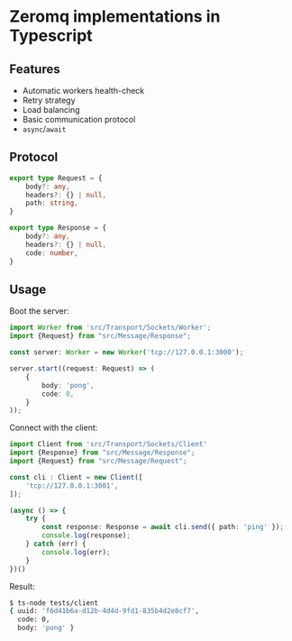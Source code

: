 Zeromq implementations in Typescript
===

## Features

- Automatic workers health-check
- Retry strategy
- Load balancing
- Basic communication protocol
- `async`/`await` 

## Protocol

```typescript
export type Request = {
    body?: any,
    headers?: {} | null,
    path: string,
}
```
```typescript
export type Response = {
    body?: any,
    headers?: {} | null,
    code: number,
}
```

## Usage

Boot the server:

```typescript
import Worker from 'src/Transport/Sockets/Worker';
import {Request} from "src/Message/Response";

const server: Worker = new Worker('tcp://127.0.0.1:3000');

server.start((request: Request) => (
    {
        body: 'pong',
        code: 0,
    }
));
```

Connect with the client:
```typescript
import Client from 'src/Transport/Sockets/Client'
import {Response} from "src/Message/Response";
import {Request} from "src/Message/Request";

const cli : Client = new Client([
    'tcp://127.0.0.1:3001',
]);

(async () => {
    try {
        const response: Response = await cli.send({ path: 'ping' });
        console.log(response);
    } catch (err) {
      	console.log(err);
    }
})()
```

Result:
```bash
$ ts-node tests/client
{ uuid: 'f6d41b6a-d12b-4d4d-9fd1-835b4d2e8cf7',
  code: 0,
  body: 'pong' }
```